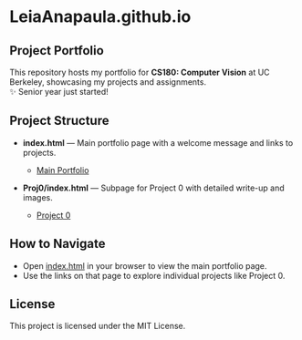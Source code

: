 # LeiaAnapaula.github.io

## Project Portfolio

This repository hosts my portfolio for **CS180: Computer Vision** at UC Berkeley, showcasing my projects and assignments.  
✨ Senior year just started!

## Project Structure

- **index.html** — Main portfolio page with a welcome message and links to projects.  
  <ul>
    <li><a href="/index.html">Main Portfolio</a></li>
  </ul>

- **Proj0/index.html** — Subpage for Project 0 with detailed write-up and images.  
  <ul>
    <li><a href="Proj0/index.html">Project 0</a></li>
  </ul>

## How to Navigate

- Open [index.html](https://LeiaAnapaula.github.io) in your browser to view the main portfolio page.  
- Use the links on that page to explore individual projects like Project 0.  

## License

This project is licensed under the MIT License.
